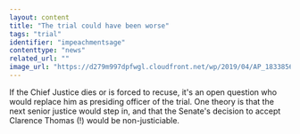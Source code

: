 ```yaml
---
layout: content
title: "The trial could have been worse"
tags: "trial"
identifier: "impeachmentsage"
contenttype: "news"
related_url: ""
image_url: "https://d279m997dpfwgl.cloudfront.net/wp/2019/04/AP_18338569719341-1000x804.jpg"
---
```

If the Chief Justice dies or is forced to recuse, it's an open question who would replace him as presiding officer of the trial. One theory is that the next senior justice would step in, and that the Senate's decision to accept Clarence Thomas (!) would be non-justiciable.
